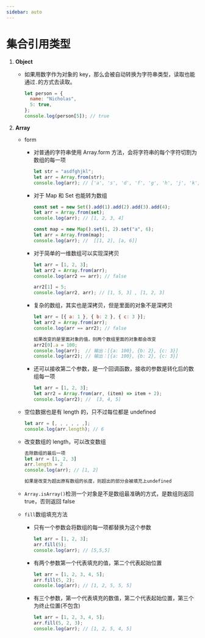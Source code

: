 ```yaml
---
sidebar: auto
---
```


# 集合引用类型

1. **Object**

   - 如果用数字作为对象的 key，那么会被自动转换为字符串类型，读取也能通过`.`的方式去读取。

     ```js
     let person = {
       name: "Nicholas",
       5: true,
     };
     console.log(person[5]); // true
     ```

2. **Array**

   - form

     - 对普通的字符串使用 Array.form 方法，会将字符串的每个字符切割为数组的每一项

       ```js
       let str = "asdfghjkl";
       let arr = Array.from(str);
       console.log(arr); // ['a', 's', 'd', 'f', 'g', 'h', 'j', 'k', 'l']
       ```

     - 对于 Map 和 Set 也能转为数组

       ```js
       const set = new Set().add(1).add(2).add(3).add(4);
       let arr = Array.from(set);
       console.log(arr); // [1, 2, 3, 4]

       const map = new Map().set(1, 2).set("a", 6);
       let arr = Array.from(map);
       console.log(arr); //  [[1, 2], [a, 6]]
       ```

     - 对于简单的一维数组可以实现深拷贝

       ```js
       let arr = [1, 2, 3];
       let arr2 = Array.from(arr);
       console.log(arr2 == arr); // false

       arr2[1] = 5;
       console.log(arr2, arr); // [1, 5, 3] , [1, 2, 3]
       ```

     - 复杂的数组，其实也是深拷贝，但是里面的对象不是深拷贝

       ```js
       let arr = [{ a: 1 }, { b: 2 }, { c: 3 }];
       let arr2 = Array.from(arr);
       console.log(arr == arr2); // false

       如果改变的是里面对象的值，则两个数组里面的对象都会改变
       arr2[0].a = 100;
       console.log(arr);  // 输出：[{a: 100}, {b: 2}, {c: 3}]
       console.log(arr2); // 输出：[{a: 100}, {b: 2}, {c: 3}]
       ```

     - 还可以接收第二个参数，是一个回调函数，接收的参数是转化后的数组每一项

       ```js
       let arr = [1, 2, 3];
       let arr2 = Array.from(arr, (item) => item + 2);
       console.log(arr2); //  [3, 4, 5]
       ```

   - 空位数据也是有 length 的，只不过每位都是 undefined

     ```js
     let arr = [, , , , , ,];
     console.log(arr.length); // 6
     ```

   - 改变数组的 length，可以改变数组

     ```js
     去除数组的最后一项
     let arr = [1, 2, 3]
     arr.length = 2
     console.log(arr); // [1, 2]

     如果是改变为超出原有数组的长度，则超出的部分会被填充上undefined
     ```

   - `Array.isArray()`检测一个对象是不是数组最准确的方式，是数组则返回 true，否则返回 false

   - `fill`数组填充方法

     - 只有一个参数会将数组的每一项都替换为这个参数

       ```js
       let arr = [1, 2, 3];
       arr.fill(5);
       console.log(arr); // [5,5,5]
       ```

     - 有两个参数第一个代表填充的值，第二个代表起始位置

       ```js
       let arr = [1, 2, 3, 4, 5];
       arr.fill(5, 2);
       console.log(arr); // [1, 2, 5, 5, 5]
       ```

     - 有三个参数，第一个代表填充的数值，第二个代表起始位置，第三个为终止位置(不包含)

       ```js
       let arr = [1, 2, 3, 4, 5];
       arr.fill(5, 2, 3);
       console.log(arr); // [1, 2, 5, 4, 5]
       ```
